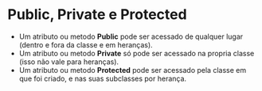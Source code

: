 # Public, Private e Protected

- Um atributo ou metodo **Public** pode ser acessado de qualquer lugar (dentro e fora da classe e em heranças).
- Um atributo ou metodo **Private** só pode ser acessado na propria classe (isso não vale para heranças).
- Um atributo ou metodo **Protected** pode ser acessado pela classe em que foi criado, e nas suas subclasses por herança.

